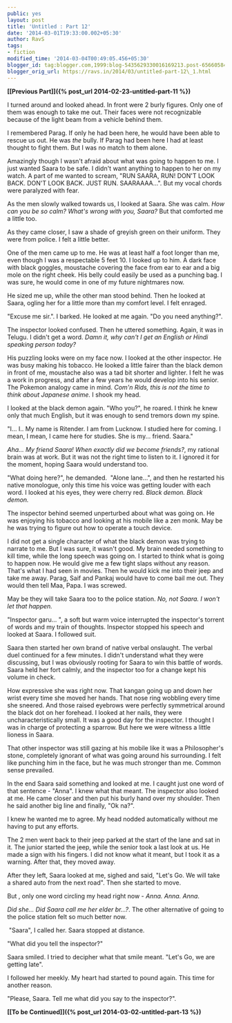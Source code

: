 ```yaml
---
public: yes
layout: post
title: 'Untitled : Part 12'
date: '2014-03-01T19:33:00.002+05:30'
author: RavS
tags: 
- fiction
modified_time: '2014-03-04T00:49:05.456+05:30'
blogger_id: tag:blogger.com,1999:blog-5435629330016169213.post-656605846890697190
blogger_orig_url: https://ravs.in/2014/03/untitled-part-12\_1.html
---
```


**[\[Previous Part\]]({% post_url 2014-02-23-untitled-part-11 %})**


I turned around and looked ahead. In front were 2 burly figures. Only one of them was enough to take me out. Their faces were not recognizable because of the light beam from a vehicle behind them.

I remembered Parag. If only he had been here, he would have been able to rescue us out. He was _the_ bully. If Parag had been here I had at least thought to fight them. But I was no match to them alone.

Amazingly though I wasn't afraid about what was going to happen to me. I just wanted Saara to be safe. I didn't want anything to happen to her on my watch. A part of me wanted to scream, "RUN SAARA, RUN! DON'T LOOK BACK. DON'T LOOK BACK. JUST RUN. SAARAAAA...". But my vocal chords were paralyzed with fear.

As the men slowly walked towards us, I looked at Saara. She was calm. _How can you be so calm? What's wrong with you, Saara?_ But that comforted me a little too. 

As they came closer, I saw a shade of greyish green on their uniform. They were from police. I felt a little better. 

One of the men came up to me. He was at least half a foot longer than me, even though I was a respectable 5 feet 10. I looked up to him. A dark face with black goggles, moustache covering the face from ear to ear and a big mole on the right cheek. His belly could easily be used as a punching bag. I was sure, he would come in one of my future nightmares now. 

He sized me up, while the other man stood behind. Then he looked at Saara, ogling her for a little more than my comfort level. I felt enraged.

"Excuse me sir.". I barked. He looked at me again. "Do you need anything?".

The inspector looked confused. Then he uttered something. Again, it was in Telugu. I didn't get a word. _Damn it, why can't I get an English or Hindi speaking person today?_

His puzzling looks were on my face now. I looked at the other inspector. He was busy making his tobacco. He looked a little fairer than the black demon in front of me, moustache also was a tad bit shorter and lighter. I felt he was a work in progress, and after a few years he would develop into his senior. The Pokemon analogy came in mind. _Com'n Rids, this is not the time to think about Japanese anime._ I shook my head. 

I looked at the black demon again. "Who you?", he roared. I think he knew only that much English, but it was enough to send tremors down my spine. 

"I... I.. My name is Ritender. I am from Lucknow. I studied here for coming. I mean, I mean, I came here for studies. She is my... friend. Saara."

_Aha... My friend Saara! When exactly did we become friends?_, my rational brain was at work. But it was not the right time to listen to it. I ignored it for the moment, hoping Saara would understand too.

"What doing here?", he demanded.  "Alone lane...", and then he restarted his native monologue, only this time his voice was getting louder with each word. I looked at his eyes, they were cherry red. _Black demon. Black demon._

The inspector behind seemed unperturbed about what was going on. He was enjoying his tobacco and looking at his mobile like a zen monk. May be he was trying to figure out how to operate a touch device.

I did not get a single character of what the black demon was trying to narrate to me. But I was sure, it wasn't good. My brain needed something to kill time, while the long speech was going on. I started to think what is going to happen now. He would give me a few tight slaps without any reason. That's what I had seen in movies. Then he would kick me into their jeep and take me away. Parag, Saif and Pankaj would have to come bail me out. They would then tell Maa, Papa. I was screwed. 

May be they will take Saara too to the police station. _No, not Saara. I won't let that happen._ 

"Inspector garu... ", a soft but warm voice interrupted the inspector's torrent of words and my train of thoughts. Inspector stopped his speech and looked at Saara. I followed suit. 

Saara then started her own brand of native verbal onslaught. The verbal duel continued for a few minutes. I didn't understand what they were discussing, but I was obviously rooting for Saara to win this battle of words. Saara held her fort calmly, and the inspector too for a change kept his volume in check.

How expressive she was right now. That kangan going up and down her wrist every time she moved her hands. That nose ring wobbling every time she sneered. And those raised eyebrows were perfectly symmetrical around the black dot on her forehead. I looked at her nails, they were uncharacteristically small. It was a good day for the inspector. I thought I was in charge of protecting a sparrow. But here we were witness a little lioness in Saara.

That other inspector was still gazing at his mobile like it was a Philosopher's stone, completely ignorant of what was going around his surrounding. I felt like punching him in the face, but he was much stronger than me. Common sense prevailed.

In the end Saara said something and looked at me. I caught just one word of that sentence - "Anna". I knew what that meant. The inspector also looked at me. He came closer and then put his burly hand over my shoulder. Then he said another big line and finally, "Ok na?".

I knew he wanted me to agree. My head nodded automatically without me having to put any efforts.

The 2 men went back to their jeep parked at the start of the lane and sat in it. The junior started the jeep, while the senior took a last look at us. He made a sign with his fingers. I did not know what it meant, but I took it as a warning. After that, they moved away.

After they left, Saara looked at me, sighed and said, "Let's Go. We will take a shared auto from the next road". Then she started to move.

But , only one word circling my head right now - _Anna. Anna. Anna_.

_Did she... Did Saara call me her elder br...?_. The other alternative of going to the police station felt so much better now.

 "Saara", I called her. Saara stopped at distance.

"What did you tell the inspector?"

Saara smiled. I tried to decipher what that smile meant. "Let's Go, we are getting late".

I followed her meekly. My heart had started to pound again. This time for another reason.

"Please, Saara. Tell me what did you say to the inspector?".


**[\[To be Continued\]]({% post_url 2014-03-02-untitled-part-13 %})**
